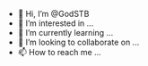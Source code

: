 - 👋 Hi, I’m @GodSTB
- 👀 I’m interested in ...
- 🌱 I’m currently learning ...
- 💞️ I’m looking to collaborate on ...
- 📫 How to reach me ...

<!---
GodSTB/GodSTB is a ✨ special ✨ repository because its `README.md` (this file) appears on your GitHub profile.
You can click the Preview link to take a look at your changes.
--->
